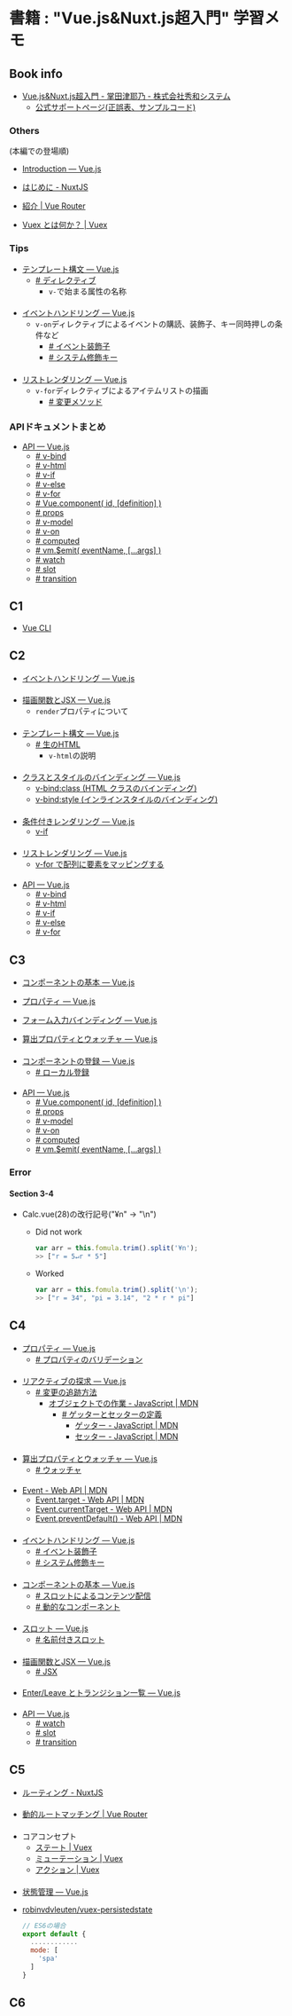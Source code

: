 # 書籍 : "Vue.js&Nuxt.js超入門" 学習メモ

## Book info

- [Vue.js&Nuxt.js超入門 - 掌田津耶乃 - 株式会社秀和システム](https://www.shuwasystem.co.jp/book/9784798056593.html)
  - [公式サポートページ(正誤表、サンプルコード)](https://www.shuwasystem.co.jp/support/7980html/5659.html)

### Others

(本編での登場順)

- [Introduction — Vue.js](https://vuejs.org/v2/guide/)

- [はじめに - NuxtJS](https://ja.nuxtjs.org/guide)

- [紹介 | Vue Router](https://router.vuejs.org/ja/)

- [Vuex とは何か？ | Vuex](https://vuex.vuejs.org/ja/)

### Tips

- [テンプレート構文 — Vue.js](https://jp.vuejs.org/v2/guide/syntax.html)
  - [# ディレクティブ](https://jp.vuejs.org/v2/guide/syntax.html#%E3%83%87%E3%82%A3%E3%83%AC%E3%82%AF%E3%83%86%E3%82%A3%E3%83%96)
    - ``v-``で始まる属性の名称

####

- [イベントハンドリング — Vue.js](https://jp.vuejs.org/v2/guide/events.html)
  - ``v-on``ディレクティブによるイベントの購読、装飾子、キー同時押しの条件など
    - [# イベント装飾子](https://jp.vuejs.org/v2/guide/events.html#%E3%82%A4%E3%83%99%E3%83%B3%E3%83%88%E4%BF%AE%E9%A3%BE%E5%AD%90)
    - [# システム修飾キー](https://jp.vuejs.org/v2/guide/events.html#%E3%82%B7%E3%82%B9%E3%83%86%E3%83%A0%E4%BF%AE%E9%A3%BE%E5%AD%90%E3%82%AD%E3%83%BC)

####

- [リストレンダリング — Vue.js](https://jp.vuejs.org/v2/guide/list.html)
  - ``v-for``ディレクティブによるアイテムリストの描画
    - [# 変更メソッド](https://jp.vuejs.org/v2/guide/list.html#%E5%A4%89%E6%9B%B4%E3%83%A1%E3%82%BD%E3%83%83%E3%83%89)

### APIドキュメントまとめ

- [API — Vue.js](https://jp.vuejs.org/v2/api/)
  - [# v-bind](https://jp.vuejs.org/v2/api/#v-bind)
  - [# v-html](https://jp.vuejs.org/v2/api/#v-html)
  - [# v-if](https://jp.vuejs.org/v2/api/#v-if)
  - [# v-else](https://jp.vuejs.org/v2/api/#v-else)
  - [# v-for](https://jp.vuejs.org/v2/api/#v-for)
  - [# Vue.component( id, [definition] )](https://jp.vuejs.org/v2/api/#Vue-component)
  - [# props](https://jp.vuejs.org/v2/api/#props)
  - [# v-model](https://jp.vuejs.org/v2/api/#v-model)
  - [# v-on](https://jp.vuejs.org/v2/api/#v-on)
  - [# computed](https://jp.vuejs.org/v2/api/#computed)
  - [# vm.$emit( eventName, […args] )](https://jp.vuejs.org/v2/api/#vm-emit)
  - [# watch](https://jp.vuejs.org/v2/api/#watch)
  - [# slot](https://jp.vuejs.org/v2/api/#slot)
  - [# transition](https://jp.vuejs.org/v2/api/#transition)

## C1

- [Vue CLI](https://cli.vuejs.org/)

## C2

- [イベントハンドリング — Vue.js](https://jp.vuejs.org/v2/guide/events.html)

####

- [描画関数とJSX — Vue.js](https://jp.vuejs.org/v2/guide/render-function.html)
  - ``render``プロパティについて

####

- [テンプレート構文 — Vue.js](https://jp.vuejs.org/v2/guide/syntax.html)
  - [# 生のHTML](https://jp.vuejs.org/v2/guide/syntax.html#%E7%94%9F%E3%81%AE-HTML)
    - ``v-html``の説明

####

- [クラスとスタイルのバインディング — Vue.js](https://jp.vuejs.org/v2/guide/class-and-style.html)
  - [v-bind:class (HTML クラスのバインディング)](https://jp.vuejs.org/v2/guide/class-and-style.html#HTML-%E3%82%AF%E3%83%A9%E3%82%B9%E3%81%AE%E3%83%90%E3%82%A4%E3%83%B3%E3%83%87%E3%82%A3%E3%83%B3%E3%82%B0)
  - [v-bind:style (インラインスタイルのバインディング)](https://jp.vuejs.org/v2/guide/class-and-style.html#%E3%82%A4%E3%83%B3%E3%83%A9%E3%82%A4%E3%83%B3%E3%82%B9%E3%82%BF%E3%82%A4%E3%83%AB%E3%81%AE%E3%83%90%E3%82%A4%E3%83%B3%E3%83%87%E3%82%A3%E3%83%B3%E3%82%B0)

####

- [条件付きレンダリング — Vue.js](https://jp.vuejs.org/v2/guide/conditional.html)
  - [v-if](https://jp.vuejs.org/v2/guide/conditional.html#v-if)

####

- [リストレンダリング — Vue.js](https://jp.vuejs.org/v2/guide/list.html)
  - [v-for で配列に要素をマッピングする](https://jp.vuejs.org/v2/guide/list.html#v-for-%E3%81%A7%E9%85%8D%E5%88%97%E3%81%AB%E8%A6%81%E7%B4%A0%E3%82%92%E3%83%9E%E3%83%83%E3%83%94%E3%83%B3%E3%82%B0%E3%81%99%E3%82%8B)

####

- [API — Vue.js](https://jp.vuejs.org/v2/api/)
  - [# v-bind](https://jp.vuejs.org/v2/api/#v-bind)
  - [# v-html](https://jp.vuejs.org/v2/api/#v-html)
  - [# v-if](https://jp.vuejs.org/v2/api/#v-if)
  - [# v-else](https://jp.vuejs.org/v2/api/#v-else)
  - [# v-for](https://jp.vuejs.org/v2/api/#v-for)

## C3

- [コンポーネントの基本 — Vue.js](https://jp.vuejs.org/v2/guide/components.html)

- [プロパティ — Vue.js](https://jp.vuejs.org/v2/guide/components-props.html)

- [フォーム入力バインディング — Vue.js](https://jp.vuejs.org/v2/guide/forms.html)

- [算出プロパティとウォッチャ — Vue.js](https://jp.vuejs.org/v2/guide/computed.html#%E5%9F%BA%E6%9C%AC%E7%9A%84%E3%81%AA%E4%BE%8B)

####

- [コンポーネントの登録 — Vue.js](https://jp.vuejs.org/v2/guide/components-registration.html)
  - [# ローカル登録](https://jp.vuejs.org/v2/guide/components-registration.html#%E3%83%AD%E3%83%BC%E3%82%AB%E3%83%AB%E7%99%BB%E9%8C%B2)

####

- [API — Vue.js](https://jp.vuejs.org/v2/api/)
  - [# Vue.component( id, [definition] )](https://jp.vuejs.org/v2/api/#Vue-component)
  - [# props](https://jp.vuejs.org/v2/api/#props)
  - [# v-model](https://jp.vuejs.org/v2/api/#v-model)
  - [# v-on](https://jp.vuejs.org/v2/api/#v-on)
  - [# computed](https://jp.vuejs.org/v2/api/#computed)
  - [# vm.$emit( eventName, […args] )](https://jp.vuejs.org/v2/api/#vm-emit)

### Error

#### Section 3-4

- Calc.vue(28)の改行記号("¥n" -> "\n")
  - Did not work

    ~~~js
    var arr = this.fomula.trim().split('¥n');
    >> ["r = 5↵r * 5"]
    ~~~

  - Worked

    ~~~js
    var arr = this.fomula.trim().split('\n');
    >> ["r = 34", "pi = 3.14", "2 * r * pi"]
    ~~~

## C4

- [プロパティ — Vue.js](https://jp.vuejs.org/v2/guide/components-props.html)
  - [# プロパティのバリデーション](https://jp.vuejs.org/v2/guide/components-props.html#%E3%83%97%E3%83%AD%E3%83%91%E3%83%86%E3%82%A3%E3%81%AE%E3%83%90%E3%83%AA%E3%83%87%E3%83%BC%E3%82%B7%E3%83%A7%E3%83%B3)

####

- [リアクティブの探求 — Vue.js](https://jp.vuejs.org/v2/guide/reactivity.html)
  - [# 変更の追跡方法](https://jp.vuejs.org/v2/guide/reactivity.html#%E5%A4%89%E6%9B%B4%E3%81%AE%E8%BF%BD%E8%B7%A1%E6%96%B9%E6%B3%95)
    - [オブジェクトでの作業 - JavaScript | MDN](https://developer.mozilla.org/ja/docs/Web/JavaScript/Guide/Working_with_Objects)
      - [# ゲッターとセッターの定義](https://developer.mozilla.org/ja/docs/Web/JavaScript/Guide/Working_with_Objects#Defining_getters_and_setters)
        - [ゲッター - JavaScript | MDN](https://developer.mozilla.org/ja/docs/Web/JavaScript/Reference/Functions/get)
        - [セッター - JavaScript | MDN](https://developer.mozilla.org/ja/docs/Web/JavaScript/Reference/Functions/set)

####

- [算出プロパティとウォッチャ — Vue.js](https://jp.vuejs.org/v2/guide/computed.html#%E5%9F%BA%E6%9C%AC%E7%9A%84%E3%81%AA%E4%BE%8B)
  - [# ウォッチャ](https://jp.vuejs.org/v2/guide/computed.html#%E3%82%A6%E3%82%A9%E3%83%83%E3%83%81%E3%83%A3)

####

- [Event - Web API | MDN](https://developer.mozilla.org/ja/docs/Web/API/Event)
  - [Event.target - Web API | MDN](https://developer.mozilla.org/ja/docs/Web/API/Event/target)
  - [Event.currentTarget - Web API | MDN](https://developer.mozilla.org/ja/docs/Web/API/Event/currentTarget)
  - [Event.preventDefault() - Web API | MDN](https://developer.mozilla.org/ja/docs/Web/API/Event/preventDefault)

####

- [イベントハンドリング — Vue.js](https://jp.vuejs.org/v2/guide/events.html)
  - [# イベント装飾子](https://jp.vuejs.org/v2/guide/events.html#%E3%82%A4%E3%83%99%E3%83%B3%E3%83%88%E4%BF%AE%E9%A3%BE%E5%AD%90)
  - [# システム修飾キー](https://jp.vuejs.org/v2/guide/events.html#%E3%82%B7%E3%82%B9%E3%83%86%E3%83%A0%E4%BF%AE%E9%A3%BE%E5%AD%90%E3%82%AD%E3%83%BC)

####

- [コンポーネントの基本 — Vue.js](https://jp.vuejs.org/v2/guide/components.html)
  - [# スロットによるコンテンツ配信](https://jp.vuejs.org/v2/guide/components.html#%E3%82%B9%E3%83%AD%E3%83%83%E3%83%88%E3%81%AB%E3%82%88%E3%82%8B%E3%82%B3%E3%83%B3%E3%83%86%E3%83%B3%E3%83%84%E9%85%8D%E4%BF%A1)
  - [# 動的なコンポーネント](https://jp.vuejs.org/v2/guide/components.html#%E5%8B%95%E7%9A%84%E3%81%AA%E3%82%B3%E3%83%B3%E3%83%9D%E3%83%BC%E3%83%8D%E3%83%B3%E3%83%88)

####

- [スロット — Vue.js](https://jp.vuejs.org/v2/guide/components-slots.html)
  - [# 名前付きスロット](https://jp.vuejs.org/v2/guide/components-slots.html#%E5%90%8D%E5%89%8D%E4%BB%98%E3%81%8D%E3%82%B9%E3%83%AD%E3%83%83%E3%83%88)

####

- [描画関数とJSX — Vue.js](https://jp.vuejs.org/v2/guide/render-function.html#ad)
  - [# JSX](https://jp.vuejs.org/v2/guide/render-function.html#JSX)

####

- [Enter/Leave とトランジション一覧 — Vue.js](https://jp.vuejs.org/v2/guide/transitions.html)

####

- [API — Vue.js](https://jp.vuejs.org/v2/api/)
  - [# watch](https://jp.vuejs.org/v2/api/#watch)
  - [# slot](https://jp.vuejs.org/v2/api/#slot)
  - [# transition](https://jp.vuejs.org/v2/api/#transition)

## C5

- [ルーティング - NuxtJS](https://ja.nuxtjs.org/guide/routing)

####

- [動的ルートマッチング | Vue Router](https://router.vuejs.org/ja/guide/essentials/dynamic-matching.html#%E3%83%91%E3%83%A9%E3%83%A1%E3%83%BC%E3%82%BF%E3%83%BC%E5%A4%89%E6%9B%B4%E3%81%AE%E6%A4%9C%E7%9F%A5)

####

- コアコンセプト
  - [ステート | Vuex](https://vuex.vuejs.org/ja/guide/state.html)
  - [ミューテーション | Vuex](https://vuex.vuejs.org/ja/guide/mutations.html)
  - [アクション | Vuex](https://vuex.vuejs.org/ja/guide/actions.html)

####

- [状態管理 — Vue.js](https://jp.vuejs.org/v2/guide/state-management.html)

- [robinvdvleuten/vuex-persistedstate](https://github.com/robinvdvleuten/vuex-persistedstate)

  ~~~js
  // ES6の場合
  export default {
    ............
    mode: [
      'spa'
    ]
  }
  ~~~

## C6
